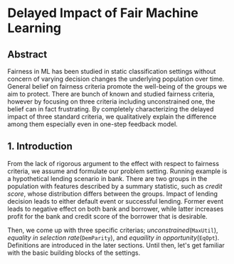 # Delayed Impact of Fair Machine Learning

## Abstract
Fairness in ML has been studied in static classification settings without concern of varying decision changes the underlying population over time. General belief on fairness criteria promote the well-being of the groups we aim to protect. There are bunch of known and studied fairness criteria, however by focusing on three criteria including unconstrained one, the belief can in fact frustrating. By completely characterizing the delayed impact of three standard criteria, we qualitatively explain the difference among them especially even in one-step feedback model. 

## 1. Introduction
From the lack of rigorous argument to the effect with respect to fairness criteria, we assume and formulate our problem setting. Running example is a hypothetical lending scenario in bank. There are two groups in the population with features described by a summary statistic, such as *credit score*, whose distribution differs between the groups. Impact of lending decision leads to either default event or successful lending. Former event leads to negative effect on both bank and borrower, while latter increases profit for the bank and credit score of the borrower that is desirable. 

Then, we come up with three specific criterias; *unconstrained*(`MaxUtil`), *equality in selection rate*(`DemParity`), and *equaility in opportunity*(`EqOpt`). Definitions are introduced in the later sections. Until then, let's get familiar with the basic building blocks of the settings. 
